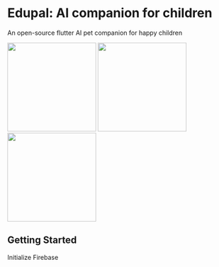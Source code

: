 # Edupal: AI companion for children
An open-source flutter AI pet companion for happy children

<p float="left">
  <img src="https://github.com/juntoku9/edupal/assets/92097440/31f5d936-0e4d-44f6-95bc-74bf0be18dd2" width="200" />
  <img src="https://github.com/juntoku9/edupal/assets/92097440/38c5b910-fdac-4f44-8d55-3254fcc64c2b" width="200" /> 
  <img src="https://github.com/juntoku9/edupal/assets/92097440/614148b1-e019-4319-a0aa-c7cf01984328" width="200" />
</p>

## Getting Started
Initialize Firebase 

